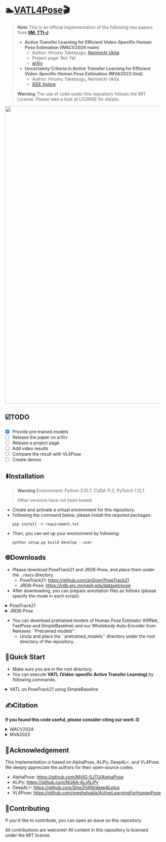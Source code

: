 # 🏊[VATL4Pose](https://arxiv.org/abs/2311.05041)🎬
> **Note**
> This is an official implementation of the following two papers from **[IIM, TTI-J](https://www.toyota-ti.ac.jp/Lab/Denshi/iim/index.html).**
> - **Active Transfer Learning for Efficient Video-Specific Human Pose Estimation (WACV2024 main)**
>   - Author: Hiromu Taketsugu, [Norimichi Ukita](https://www.toyota-ti.ac.jp/Lab/Denshi/iim/ukita/index.html)
>   - Project page: Not Yet
>   - [arXiv](https://arxiv.org/abs/2311.05041)
> - **Uncertainty Criteria in Active Transfer Learning for Efficient Video-Specific Human Pose Estimation (MVA2023 Oral)**
>   - Author: Hiromu Taketsugu, Norimichi Ukita
>   - [IEEE Xplore](https://ieeexplore.ieee.org/abstract/document/10215565)

> **Warning**
> The use of code under this repository follows the MIT License. Please take a look at LICENSE for details.

<div align="center">
    <img src=".github/overview.png", width="960">
</div>

## ☑️TODO
- [x] Provide pre-trained models
- [ ] Release the paper on arXiv
- [ ] Release a project page
- [ ] Add video results
- [ ] Compare the result with VL4Pose
- [ ] Create demos

## ⬇️Installation
> **Warning**
> Environment: Python 3.10.7, CUDA 11.3, PyTorch 1.12.1
> 
> Other versions have not been tested.
- Create and activate a virtual environment for this repository.
- Following the command below, please install the required packages:
    ```
    pip install -r requirement.txt
    ```
- Then, you can set up your environment by following:
    ```
    python setup.py build develop --user
    ```
    
## 🌐Downloads
- Please download PoseTrack21 and JRDB-Pose, and place them under the `./data` directory.
    - PoseTrack21: https://github.com/anDoer/PoseTrack21
    - JRDB-Pose: https://jrdb.erc.monash.edu/dataset/pose
- After downloading, you can prepare annotation files as follows (please specify the mode in each script):

<details><summary>PoseTrack21</summary>

```
python ./data/PoseTrack21/make_new_annotation.py
python ./data/PoseTrack21/integrate_new_annotation.py
```
</details>

<details><summary>JRDB-Pose</summary>
    
```
python ./data/jrdb-pose/make_new_annotation.py
python ./data/jrdb-pose/integrate_new_annotation.py
```
</details>

- You can download pretrained models of Human Pose Estimator (HRNet, FastPose and SimpleBaseline) and our Wholebody Auto-Encoder from Releases ``Pretrained models''.
    - Unzip and place the ``pretrained_models'' directory under the root directory of the repository.

## 🚀Quick Start
- Make sure you are in the root directory.
- You can execute **VATL (Video-specific Active Transfer Learning)** by following commands.

<details><summary><bold>VATL on PoseTrack21 using SimpleBaseline</bold></summary>
    
1. **(Optional) Train an initial pose estimator from scratch**
    ```
    python ./scripts/posetrack_train.py --cfg ./configs/posetrack21/{CONFIG_FILE} --exp-id {EXP_ID}
    ```
2. **(Optional) Evaluate the performance of the pre-trained model on train/val/test split**
    ```
    python ./scripts/poseestimatoreval.py --cfg ./configs/posetrack21/{CONFIG_FILE} --exp-id {EXP_ID}
    ```
3. **(Optional) Pre-train the AutoEncoder for WPU (Whole-body Pose Unnaturalness)**
    ```
    python ./scripts/wholebodyAE_train --dataset_type Posetrack21
    ```
4. **Execute Video-specific Active Transfer Learning on test videos**

    > **Warning**
    > Please specify the detailed settings in the shell script if you like.
    ```
    bash ./scripts/run_active_learning.sh ${GPU_ID}
    ```
5. **Evaluate the results of video-specific ATL**

    > **Warning**
    > Please specify the results to summarize in the Python script.
    ```
    python ./scripts/detailed_result.py
    ```
6. **(Optional) Visualize the estimated poses on each ATL cycle**

    > **Warning**
    > Please specify the results to summarize in the Python script.
    ```
    python ./scripts/visualize_result.py
    ```
</details>

## ✍️Citation
**If you found this code useful, please consider citing our work :D**

<details><summary>WACV2024</summary>

```
@InProceedings{VATL4Pose_WACV24,
  author       = {Taketsugu, Hiromu and Ukita, Norimichi},
  title        = {Active Transfer Learning for Efficient Video-Specific Human Pose Estimation},
  booktitle    = {IEEE/CVF Winter Conference on Applications of Computer Vision (WACV)},
  year         = {2024}}
```
</details>

<details><summary>MVA2023</summary>

```
@InProceedings{VATL4Pose_MVA23,
  author       = {Taketsugu, Hiromu and Ukita, Norimichi},
  title        = {Uncertainty Criteria in Active Transfer Learning for Efficient Video-Specific Human Pose Estimation}, 
  booktitle    = {2023 18th International Conference on Machine Vision and Applications (MVA)}, 
  year         = {2023}}
```
</details>

## 🤗Acknowledgement
This implementation is based on AlphaPose, ALiPy, DeepAL+, and VL4Pose.
We deeply appreciate the authors for their open-source codes.
- AlphaPose: https://github.com/MVIG-SJTU/AlphaPose
- ALiPy: https://github.com/NUAA-AL/ALiPy
- DeepAL+: https://github.com/SineZHAN/deepALplus
- VL4Pose: https://github.com/meghshukla/ActiveLearningForHumanPose

## 🤝Contributing
If you'd like to contribute, you can open an issue on this repository.

All contributions are welcome! All content in this repository is licensed under the MIT license.
